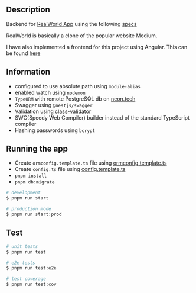## Description

Backend for [RealWorld App](https://github.com/gothinkster/realworld) using the following [specs](https://main--realworld-docs.netlify.app/docs/specs/backend-specs/introduction)

RealWorld is basically a clone of the popular website Medium.

I have also implemented a frontend for this project using Angular. This can be found [here](https://github.com/darkresq14/mediumclone_angular)

## Information

- configured to use absolute path using `module-alias`
- enabled watch using `nodemon`
- `TypeORM` with remote PostgreSQL db on [neon.tech](https://neon.tech)
- Swagger using `@nestjs/swagger`
- Validation using [class-validator](https://github.com/typestack/class-validator)
- SWC(Speedy Web Compiler) builder instead of the standard TypeScript compiler
- Hashing passwords using `bcrypt`

## Running the app

- Create `ormconfig.template.ts` file using [ormconfig.template.ts](./src/ormconfig.template.ts)
- Create `config.ts` file using [config.template.ts](./src/config.template.ts)
- `pnpm install`
- `pnpm db:migrate`

```bash
# development
$ pnpm run start

# production mode
$ pnpm run start:prod
```

## Test

```bash
# unit tests
$ pnpm run test

# e2e tests
$ pnpm run test:e2e

# test coverage
$ pnpm run test:cov
```
